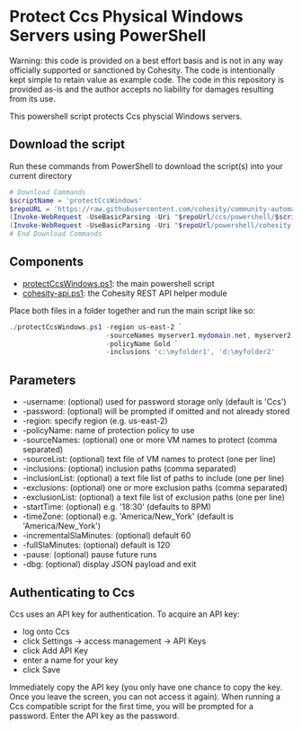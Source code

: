 # Protect Ccs Physical Windows Servers using PowerShell

Warning: this code is provided on a best effort basis and is not in any way officially supported or sanctioned by Cohesity. The code is intentionally kept simple to retain value as example code. The code in this repository is provided as-is and the author accepts no liability for damages resulting from its use.

This powershell script protects Ccs physcial Windows servers.

## Download the script

Run these commands from PowerShell to download the script(s) into your current directory

```powershell
# Download Commands
$scriptName = 'protectCcsWindows'
$repoURL = 'https://raw.githubusercontent.com/cohesity/community-automation-samples/main'
(Invoke-WebRequest -UseBasicParsing -Uri "$repoUrl/ccs/powershell/$scriptName/$scriptName.ps1").content | Out-File "$scriptName.ps1"; (Get-Content "$scriptName.ps1") | Set-Content "$scriptName.ps1"
(Invoke-WebRequest -UseBasicParsing -Uri "$repoUrl/powershell/cohesity-api/cohesity-api.ps1").content | Out-File cohesity-api.ps1; (Get-Content cohesity-api.ps1) | Set-Content cohesity-api.ps1
# End Download Commands
```

## Components

* [protectCcsWindows.ps1](https://raw.githubusercontent.com/cohesity/community-automation-samples/main/ccs/powershell/protectCcsWindows/protectCcsWindows.ps1): the main powershell script
* [cohesity-api.ps1](https://raw.githubusercontent.com/cohesity/community-automation-samples/main/powershell/cohesity-api/cohesity-api.ps1): the Cohesity REST API helper module

Place both files in a folder together and run the main script like so:

```powershell
./protectCcsWindows.ps1 -region us-east-2 `
                        -sourceNames myserver1.mydomain.net, myserver2.mydomain.net `
                        -policyName Gold `
                        -inclusions 'c:\myfolder1', 'd:\myfolder2'
```

## Parameters

* -username: (optional) used for password storage only (default is 'Ccs')
* -password: (optional) will be prompted if omitted and not already stored
* -region: specify region (e.g. us-east-2)
* -policyName: name of protection policy to use
* -sourceNames: (optional) one or more VM names to protect (comma separated)
* -sourceList: (optional) text file of VM names to protect (one per line)
* -inclusions: (optional) inclusion paths (comma separated)
* -inclusionList: (optional) a text file list of paths to include (one per line)
* -exclusions: (optional) one or more exclusion paths (comma separated)
* -exclusionList: (optional) a text file list of exclusion paths (one per line)
* -startTime: (optional) e.g. '18:30' (defaults to 8PM)
* -timeZone: (optional) e.g. 'America/New_York' (default is 'America/New_York')
* -incrementalSlaMinutes: (optional) default 60
* -fullSlaMinutes: (optional) default is 120
* -pause: (optional) pause future runs
* -dbg: (optional) display JSON payload and exit

## Authenticating to Ccs

Ccs uses an API key for authentication. To acquire an API key:

* log onto Ccs
* click Settings -> access management -> API Keys
* click Add API Key
* enter a name for your key
* click Save

Immediately copy the API key (you only have one chance to copy the key. Once you leave the screen, you can not access it again). When running a Ccs compatible script for the first time, you will be prompted for a password. Enter the API key as the password.
